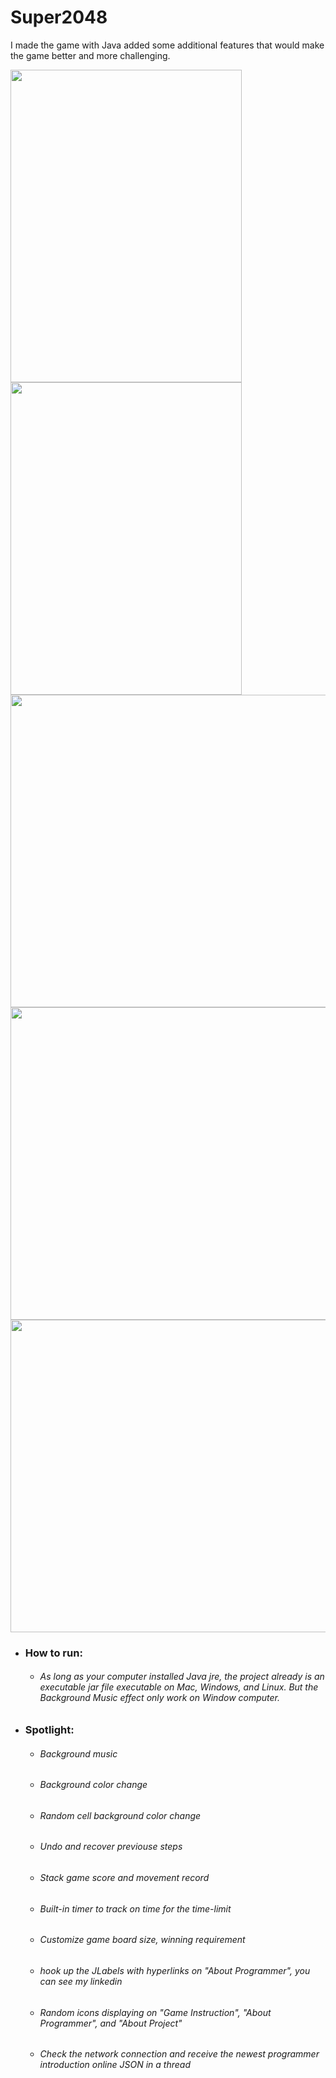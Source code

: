 # Super2048
I made the game with Java added some additional features that would make the game better and more challenging.

<img align="center" width="370" height="500" src="https://github.com/RunquanYe/DemoProjects/blob/main/Java/img/1%20(1).PNG"/>
<img align="center" width="370" height="500" src="https://github.com/RunquanYe/DemoProjects/blob/main/Java/img/1%20(2).PNG"/>
<img align="center" width="700" height="500" src="https://github.com/RunquanYe/DemoProjects/blob/main/Java/img/1%20(3).PNG"/>
<img align="center" width="700" height="500" src="https://github.com/RunquanYe/DemoProjects/blob/main/Java/img/1%20(4).PNG"/>
<img align="center" width="700" height="500" src="https://github.com/RunquanYe/DemoProjects/blob/main/Java/img/1%20(5).PNG"/>

+ ### How to run:
    - ###### As long as your computer installed Java jre, the project already is an executable jar file executable on Mac, Windows, and Linux. But the Background Music effect only work on Window computer.

+ ### Spotlight:
    - ###### Background music
    - ###### Background color change
    - ###### Random cell background color change
    - ###### Undo and recover previouse steps
    - ###### Stack game score and movement record
    - ###### Built-in timer to track on time for the time-limit
    - ###### Customize game board size, winning requirement
    - ###### hook up the JLabels with hyperlinks on "About Programmer", you can see my linkedin
    - ###### Random icons displaying on "Game Instruction", "About Programmer", and "About Project" 
    - ###### Check the network connection and receive the newest programmer introduction online JSON in a thread